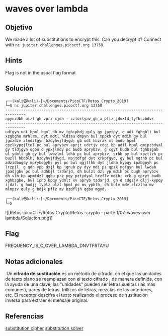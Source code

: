 # waves over lambda

## Objetivo

We made a lot of substitutions to encrypt this. Can you decrypt it? Connect with `nc jupiter.challenges.picoctf.org 13758`.

## Hints

Flag is not in the usual flag format

## Solución

```
┌──(kali㉿kali)-[~/Documents/PicoCTF/Retos Crypto_2019]
└─$ nc jupiter.challenges.picoctf.org 13758 
-------------------------------------------------------------------------------
apynzdbh ulzl gh vprz cjdn - czlorlyav_gh_a_pflz_jdmxtd_tyfbczbdvr
-------------------------------------------------------------------------------
udfgyn udt hpml bgml db mv tghiphdj quly gy jpytpy, g udt fghgblt bul xzgbghu mrhlrm, dyt mdtl hldzau dmpyn bul xppkh dyt mdih gy bul jgxzdzv zlndztgyn bzdyhvjfdygd; gb udt hbzrak ml budb hpml cpzlkypqjltnl pc bul aprybzv aprjt udztjv cdgj bp udfl hpml gmipzbdyal gy tldjgyn qgbu d ypxjlmdy pc budb aprybzv. g cgyt budb bul tghbzgab ul ydmlt gh gy bul lwbzlml ldhb pc bul aprybzv, srhb py bul xpztlzh pc buzll hbdblh, bzdyhvjfdygd, mpjtdfgd dyt xrkpfgyd, gy bul mgthb pc bul adzidbugdy mprybdgyh; pyl pc bul qgjtlhb dyt jldhb kypqy ipzbgpyh pc lrzpil. g qdh ypb dxjl bp jgnub py dyv mdi pz qpzk ngfgyn bul lwdab jpadjgbv pc bul adhbjl tzdarjd, dh bulzl dzl yp mdih pc bugh aprybzv dh vlb bp apmidzl qgbu prz pqy pztydyal hrzflv mdih; xrb g cpryt budb xghbzgbe, bul iphb bpqy ydmlt xv apryb tzdarjd, gh d cdgzjv qljj-kypqy ijdal. g hudjj lyblz ulzl hpml pc mv ypblh, dh bulv mdv zlczlhu mv mlmpzv quly g bdjk pflz mv bzdfljh qgbu mgyd.
                                                                                                                                                       
┌──(kali㉿kali)-[~/Documents/PicoCTF/Retos Crypto_2019]
└─$

```

![[Retos-picoCTF/Retos Crypto/Retos -crypto  - parte 1/07-waves over lambda/Soluciòn.png]]

## Flag

FREQUENCY_IS_C_OVER_LAMBDA_DNVTFRTAYU

## Notas adicionales

 Un **cifrado de sustitución** es un método de cifrado  en el que las unidades de texto plano se reemplazan con el texto cifrado , de manera definida, con la ayuda de una clave; las "unidades" pueden ser letras sueltas (las más comunes), pares de letras, trillizos de letras, mezclas de las anteriores, etc. El receptor descifra el texto realizando el proceso de sustitución inversa para extraer el mensaje original.

## Referencias

[substitution cipher](https://en.wikipedia.org/wiki/Substitution_cipher)
[substitution solver](https://www.guballa.de/substitution-solver)
